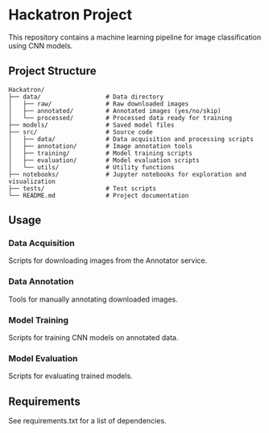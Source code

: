 # Hackatron Project

This repository contains a machine learning pipeline for image classification using CNN models.

## Project Structure

```
Hackatron/
├── data/                  # Data directory
│   ├── raw/               # Raw downloaded images
│   ├── annotated/         # Annotated images (yes/no/skip)
│   └── processed/         # Processed data ready for training
├── models/                # Saved model files
├── src/                   # Source code
│   ├── data/              # Data acquisition and processing scripts
│   ├── annotation/        # Image annotation tools
│   ├── training/          # Model training scripts
│   ├── evaluation/        # Model evaluation scripts
│   └── utils/             # Utility functions
├── notebooks/             # Jupyter notebooks for exploration and visualization
├── tests/                 # Test scripts
└── README.md              # Project documentation
```

## Usage

### Data Acquisition

Scripts for downloading images from the Annotator service.

### Data Annotation

Tools for manually annotating downloaded images.

### Model Training

Scripts for training CNN models on annotated data.

### Model Evaluation

Scripts for evaluating trained models.

## Requirements

See requirements.txt for a list of dependencies.